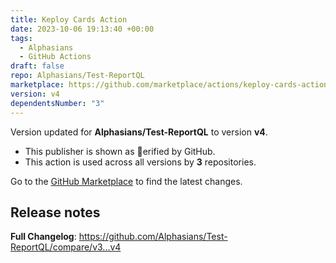 ```yaml
---
title: Keploy Cards Action
date: 2023-10-06 19:13:40 +00:00
tags:
  - Alphasians
  - GitHub Actions
draft: false
repo: Alphasians/Test-ReportQL
marketplace: https://github.com/marketplace/actions/keploy-cards-action
version: v4
dependentsNumber: "3"
---
```



Version updated for **Alphasians/Test-ReportQL** to version **v4**.
- This publisher is shown as erified by GitHub.
- This action is used across all versions by **3** repositories.

Go to the [GitHub Marketplace](https://github.com/marketplace/actions/keploy-cards-action) to find the latest changes.

## Release notes

**Full Changelog**: https://github.com/Alphasians/Test-ReportQL/compare/v3...v4
